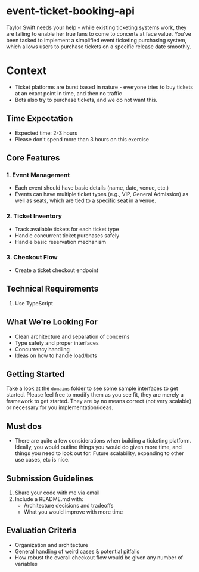 # event-ticket-booking-api

Taylor Swift needs your help - while existing ticketing systems work, they are failing to enable her true fans to come to concerts at face value. 
You've been tasked to implement a simplified event ticketing purchasing system, which allows users to purchase tickets on a specific release date smoothly. 

# Context
* Ticket platforms are burst based in nature - everyone tries to buy tickets at an exact point in time, and then no traffic
* Bots also try to purchase tickets, and we do not want this.

## Time Expectation
* Expected time: 2-3 hours
* Please don't spend more than 3 hours on this exercise

## Core Features

### 1. Event Management
* Each event should have basic details (name, date, venue, etc.)
* Events can have multiple ticket types (e.g., VIP, General Admission) as well as seats, which are tied to a specific seat in a venue.

### 2. Ticket Inventory
* Track available tickets for each ticket type
* Handle concurrent ticket purchases safely
* Handle basic reservation mechanism

### 3. Checkout Flow
* Create a ticket checkout endpoint

## Technical Requirements

1. Use TypeScript

## What We're Looking For

* Clean architecture and separation of concerns
* Type safety and proper interfaces
* Concurrency handling
* Ideas on how to handle load/bots

## Getting Started

Take a look at the `domains` folder to see some sample interfaces to get started. Please feel free to modify them as you see fit, they are merely a framework to get started. They are by no means correct (not very scalable) or necessary for you implementation/ideas.

## Must dos

* There are quite a few considerations when building a ticketing platform. Ideally, you would outline things you would do given more time, and things you need to look out for. Future scalability, expanding to other use cases, etc is nice.

## Submission Guidelines

1. Share your code with me via email
2. Include a README.md with:
   * Architecture decisions and tradeoffs
   * What you would improve with more time

## Evaluation Criteria

* Organization and architecture
* General handling of weird cases & potential pitfalls
* How robust the overall checkout flow would be given any number of variables